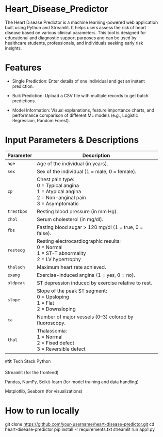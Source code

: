 # Heart_Disease_Predictor
The Heart Disease Predictor is a machine learning-powered web application built using Python and Streamlit. It helps users assess the risk of heart disease based on various clinical parameters. This tool is designed for educational and diagnostic support purposes and can be used by healthcare students, professionals, and individuals seeking early risk insights.

# Features
* Single Prediction: Enter details of one individual and get an instant prediction.

* Bulk Prediction: Upload a CSV file with multiple records to get batch predictions.

* Model Information: Visual explanations, feature importance charts, and performance comparison of different ML models (e.g., Logistic Regression, Random Forest).

# Input Parameters & Descriptions

| **Parameter** | **Description**                                                                                           |
| ------------- | --------------------------------------------------------------------------------------------------------- |
| `age`         | Age of the individual (in years).                                                                         |
| `sex`         | Sex of the individual (1 = male, 0 = female).                                                             |
| `cp`          | Chest pain type:<br>0 = Typical angina<br>1 = Atypical angina<br>2 = Non-anginal pain<br>3 = Asymptomatic |
| `trestbps`    | Resting blood pressure (in mm Hg).                                                                        |
| `chol`        | Serum cholesterol (in mg/dl).                                                                             |
| `fbs`         | Fasting blood sugar > 120 mg/dl (1 = true, 0 = false).                                                    |
| `restecg`     | Resting electrocardiographic results:<br>0 = Normal<br>1 = ST-T abnormality<br>2 = LV hypertrophy         |
| `thalach`     | Maximum heart rate achieved.                                                                              |
| `exang`       | Exercise-induced angina (1 = yes, 0 = no).                                                                |
| `oldpeak`     | ST depression induced by exercise relative to rest.                                                       |
| `slope`       | Slope of the peak ST segment:<br>0 = Upsloping<br>1 = Flat<br>2 = Downsloping                             |
| `ca`          | Number of major vessels (0–3) colored by fluoroscopy.                                                     |
| `thal`        | Thalassemia:<br>1 = Normal<br>2 = Fixed defect<br>3 = Reversible defect                                   |

#🛠️ Tech Stack
Python

Streamlit (for the frontend)

Pandas, NumPy, Scikit-learn (for model training and data handling)

Matplotlib, Seaborn (for visualizations)

# How to run locally
git clone https://github.com/your-username/heart-disease-predictor.git
cd heart-disease-predictor
pip install -r requirements.txt
streamlit run app1.py
